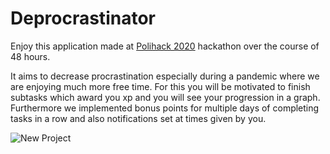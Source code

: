 # Deprocrastinator

Enjoy this application made at [Polihack 2020](https://www.facebook.com/PoliHack.OSUT/) hackathon over the course of 48 hours. 

It aims to decrease procrastination especially during a pandemic where we are enjoying much more free time. For this you will be motivated to finish subtasks which award you xp and you will see your progression in a graph. Furthermore we implemented bonus points for multiple days of completing tasks in a row and also notifications set at times given by you.

![New Project](https://user-images.githubusercontent.com/56861796/101278158-41ad6d80-37c2-11eb-9f9c-23493b181057.png)
